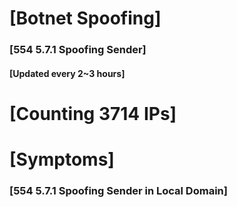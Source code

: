 # [Botnet Spoofing]
### [554 5.7.1 Spoofing Sender]
#### [Updated every 2~3 hours]

# [Counting 3714 IPs]

# [Symptoms] 
###   [554 5.7.1 Spoofing Sender in Local Domain]
